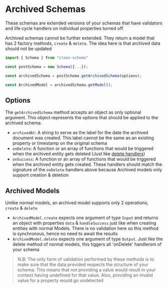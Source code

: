 # Archived Schemas

These schemas are extended versions of your schemas that have validators and life cycle handlers on individual properties turned off.

Archived schemas cannot be further extended. They return a model that has 2 factory methods, `create` & `delete`. The idea here is that archived data should not be updated

```ts
import { Schema } from "clean-schema"

const postSchema = new Schema({...});

const archivedSchema = postSchema.getArchivedSchema(options);

const ArchivedModel = archivedSchema.getModel();
```

## Options

The `getArchivedSchema` method accepts an object as only optional argument. This object represents the options that should be applied to the archived schema.

- `archivedAt`: A string to serve as the label for the date the archived document was created. This label cannot be the same as an existing property or timestamp on the original schema
- `onDelete`: A function or an array of functions that would be triggered when the archived entity gets deleted (Just like [delete handlers](./definition/life-cycles.md#ondelete))
- `onSuccess`: A function or an array of functions that would be triggered when the archived entity gets created. These handlers should match the signature of the `onDelete` handlers above because Archived models only support creation & deletion

## Archived Models

Unlike normal models, an archived model supports only 2 operations; `create` & `delete`

- `ArchivedModel.create` expects one argument of type `Input` and returns an object with properties `data` & `handleSuccess` just like when creating entities with normal Models. There is no validation here so this method is synchronous, hence no need to await the results
- `ArchivedModel.delete` expects one argument of type `Output`. Just like the delete method of normal models, this tiggers all 'onDelete' handlersm of your schema

> N.B: The only form of validation performed by these methods is to make sure that the data provided respects the structure of your schema. This means that not providing a value would result in your context having undefined for that value. Also, providing an invalid value for a property would go undetected
